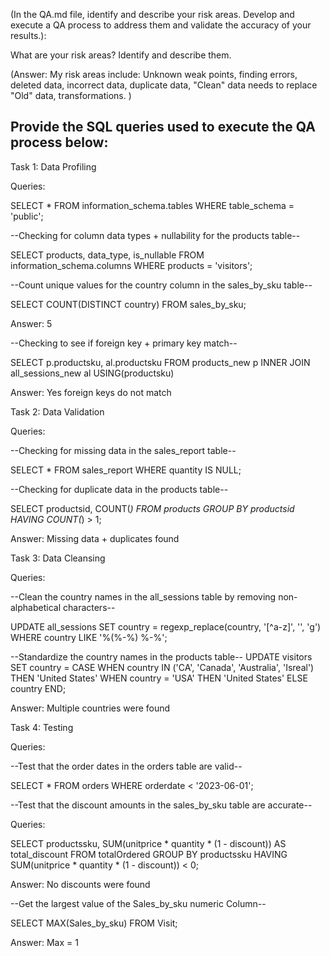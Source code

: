 (In the QA.md file, identify and describe your risk areas. Develop and execute a QA process to address them and validate the accuracy of your results.):

What are your risk areas? Identify and describe them.

(Answer: My risk areas include: Unknown weak points, finding errors, deleted data, incorrect data, duplicate data, "Clean" data needs to replace "Old" data, transformations. )

Provide the SQL queries used to execute the QA process below:
-------------------------------

Task 1: Data Profiling

Queries:

SELECT *
FROM information_schema.tables
WHERE table_schema = 'public';


--Checking for column data types + nullability for the products table--

SELECT products, data_type, is_nullable
FROM information_schema.columns
WHERE products = 'visitors';


--Count unique values for the country column in the sales_by_sku table--

SELECT COUNT(DISTINCT country)
FROM sales_by_sku;

Answer: 5

--Checking to see if foreign key + primary key match--

SELECT p.productsku, al.productsku
FROM products_new p
INNER JOIN all_sessions_new al
USING(productsku)

Answer: Yes foreign keys do not match

Task 2: Data Validation

Queries:

--Checking for missing data in the sales_report table--

SELECT *
FROM sales_report
WHERE quantity IS NULL;


--Checking for duplicate data in the products table--

SELECT productsid, COUNT(*)
FROM products
GROUP BY productsid
HAVING COUNT(*) > 1;


Answer: Missing data + duplicates found

Task 3: Data Cleansing

Queries:

--Clean the country names in the all_sessions table by removing non-alphabetical characters--

UPDATE all_sessions
SET country = regexp_replace(country, '[^a-z]', '', 'g')
WHERE country LIKE '%(%-%) %-%';

--Standardize the country names in the products table--
UPDATE visitors
SET country = CASE
    WHEN country IN ('CA', 'Canada', 'Australia', 'Isreal') THEN 'United States'
    WHEN country = 'USA' THEN 'United States'
    ELSE country
    END;

Answer: Multiple countries were found

Task 4: Testing

Queries:

--Test that the order dates in the orders table are valid--

SELECT *
FROM orders
WHERE orderdate < '2023-06-01';


--Test that the discount amounts in the sales_by_sku table are accurate--

Queries:

SELECT productssku, SUM(unitprice * quantity * (1 - discount)) AS total_discount
FROM totalOrdered
GROUP BY productssku
HAVING SUM(unitprice * quantity * (1 - discount)) < 0;

Answer: No discounts were found


--Get the largest value of the Sales_by_sku numeric Column--


SELECT  MAX(Sales_by_sku) FROM Visit;

Answer: Max = 1





